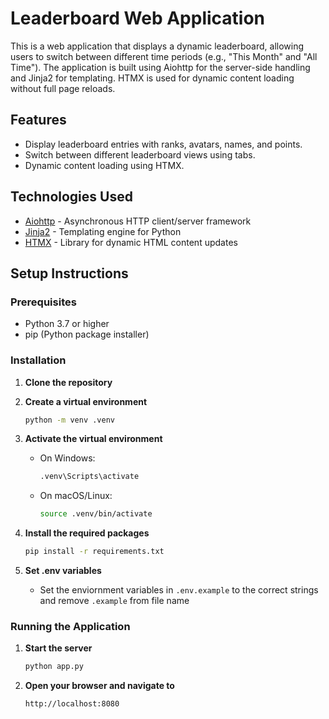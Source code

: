 # Leaderboard Web Application

This is a web application that displays a dynamic leaderboard, allowing users to switch between different time periods (e.g., "This Month" and "All Time"). The application is built using Aiohttp for the server-side handling and Jinja2 for templating. HTMX is used for dynamic content loading without full page reloads.

## Features

-   Display leaderboard entries with ranks, avatars, names, and points.
-   Switch between different leaderboard views using tabs.
-   Dynamic content loading using HTMX.

## Technologies Used

-   [Aiohttp](https://docs.aiohttp.org/en/stable/) - Asynchronous HTTP client/server framework
-   [Jinja2](https://jinja.palletsprojects.com/en/3.0.x/) - Templating engine for Python
-   [HTMX](https://htmx.org/) - Library for dynamic HTML content updates

## Setup Instructions

### Prerequisites

-   Python 3.7 or higher
-   pip (Python package installer)

### Installation

1. **Clone the repository**

2. **Create a virtual environment**

    ```bash
    python -m venv .venv
    ```

3. **Activate the virtual environment**

    - On Windows:

        ```bash
        .venv\Scripts\activate
        ```

    - On macOS/Linux:

        ```bash
        source .venv/bin/activate
        ```

4. **Install the required packages**

    ```bash
    pip install -r requirements.txt
    ```

5. **Set .env variables**
    - Set the enviornment variables in `.env.example` to the correct strings and remove `.example` from file name

### Running the Application

1. **Start the server**

    ```bash
    python app.py
    ```

2. **Open your browser and navigate to**

    ```
    http://localhost:8080
    ```
